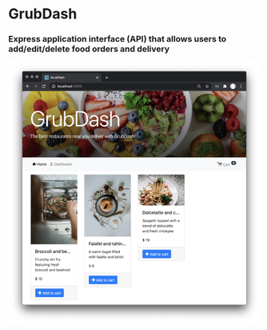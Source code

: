 # GrubDash

### Express application interface (API) that allows users to add/edit/delete food orders and delivery

![Screenshot](GrubDash.png)
